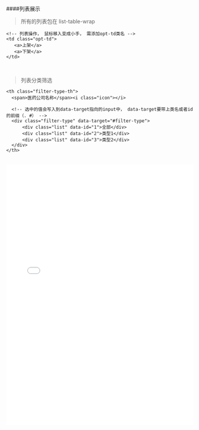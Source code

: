 ####列表展示
>所有的列表包在 list-table-wrap

```
<!-- 列表操作， 鼠标移入变成小手， 需添加opt-td类名 -->
<td class="opt-td">
   <a>上架</a>
   <a>下架</a>
</td>
```
<br/>

>列表分类筛选

```
<th class="filter-type-th">
  <span>医药公司名称</span><i class="icon"></i>

  <!-- 选中的值会写入到data-target指向的input中， data-target要带上类名或者id的前缀（. #） -->
  <div class="filter-type" data-target="#filter-type">
      <div class="list" data-id="1">全部</div>
      <div class="list" data-id="2">类型1</div>
      <div class="list" data-id="3">类型2</div>
  </div>
</th>
```
<br/>

<iframe width="100%" height="700" src="//jsrun.net/NJqKp/embedded/all/light/" allowfullscreen="allowfullscreen" frameborder="0"></iframe>